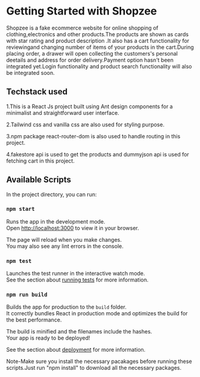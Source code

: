 # Getting Started with Shopzee

Shopzee is a fake ecommerce website for online shopping of clothing,electronics and other products.The products are shown as cards with star rating and
product description .It also has a cart functionality for reviewingand changing number of items of your products in the cart.During placing order,
a drawer will open collecting the customers's personal deetails and address for order delivery.Payment option hasn't been integrated yet.Login functionality and 
product search functionality will also be integrated soon.

## Techstack used

1.This is a React Js project built using Ant design components for a minimalist and straightforward user interface.

2.Tailwind css and vanilla css are also used for styling purpose.

3.npm package react-router-dom is also used to handle routing in this project.

4.fakestore api is used to get the products and dummyjson api is used for fetching cart in this project.


## Available Scripts

In the project directory, you can run:

### `npm start`

Runs the app in the development mode.\
Open [http://localhost:3000](http://localhost:3000) to view it in your browser.

The page will reload when you make changes.\
You may also see any lint errors in the console.

### `npm test`

Launches the test runner in the interactive watch mode.\
See the section about [running tests](https://facebook.github.io/create-react-app/docs/running-tests) for more information.

### `npm run build`

Builds the app for production to the `build` folder.\
It correctly bundles React in production mode and optimizes the build for the best performance.

The build is minified and the filenames include the hashes.\
Your app is ready to be deployed!

See the section about [deployment](https://facebook.github.io/create-react-app/docs/deployment) for more information.


Note-Make sure you install the necessary pacakages before running these scripts.Just run "npm install" to download all the necessary packages.
